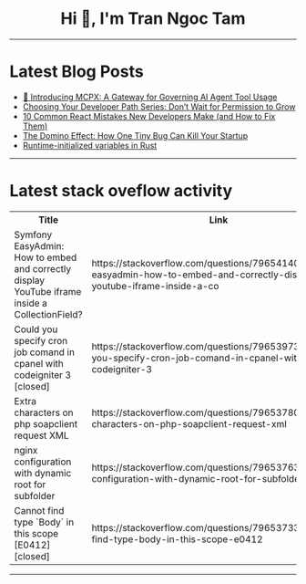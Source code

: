 <h1 align="center">Hi 👋, I'm Tran Ngoc Tam</h1>

---

# Latest Blog Posts 
<!-- BLOG-POST-LIST:START -->
- [🚀 Introducing MCPX: A Gateway for Governing AI Agent Tool Usage](https://dev.to/esoloz/introducing-mcpx-a-gateway-for-governing-ai-agent-tool-usage-1ni)
- [Choosing Your Developer Path Series: Don’t Wait for Permission to Grow](https://dev.to/tlorent/choosing-your-developer-path-series-dont-wait-for-permission-to-grow-3pma)
- [10 Common React Mistakes New Developers Make &lpar;and How to Fix Them&rpar;](https://dev.to/harimanok/10-common-react-mistakes-new-developers-make-and-how-to-fix-them-ckb)
- [The Domino Effect: How One Tiny Bug Can Kill Your Startup](https://dev.to/arbythecoder/the-domino-effect-how-one-tiny-bug-can-kill-your-startup-26a)
- [Runtime-initialized variables in Rust](https://dev.to/nfrankel/runtime-initialized-variables-in-rust-bam)
<!-- BLOG-POST-LIST:END -->

---

# Latest stack oveflow activity
<table>
  <tr><th>Title</th><th>Link</th></tr>
  <!-- STACKOVERFLOW:START --><tr><td>Symfony EasyAdmin: How to embed and correctly display YouTube iframe inside a CollectionField?</td><td>https://stackoverflow.com/questions/79654140/symfony-easyadmin-how-to-embed-and-correctly-display-youtube-iframe-inside-a-co</td></tr><tr><td>Could you specify cron job comand in cpanel with codeigniter 3 [closed]</td><td>https://stackoverflow.com/questions/79653973/could-you-specify-cron-job-comand-in-cpanel-with-codeigniter-3</td></tr><tr><td>Extra characters on php soapclient request XML</td><td>https://stackoverflow.com/questions/79653780/extra-characters-on-php-soapclient-request-xml</td></tr><tr><td>nginx configuration with dynamic root for subfolder</td><td>https://stackoverflow.com/questions/79653763/nginx-configuration-with-dynamic-root-for-subfolder</td></tr><tr><td>Cannot find type `Body` in this scope [E0412] [closed]</td><td>https://stackoverflow.com/questions/79653733/cannot-find-type-body-in-this-scope-e0412</td></tr><!-- STACKOVERFLOW:END -->
</table>

---


